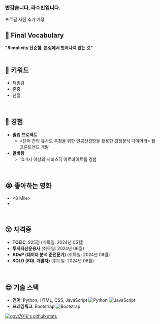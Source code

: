 ### 반갑습니다, 라수빈입니다.
프로필 사진 추가 예정

## 🤩 Final Vocabulary
**"Simplicity 단순함, 본질에서 벗어나지 않는 것"**<br />
<br />

## 🤔 키워드
- 책임감
- 존중
- 친절
<br />

## 🤗 경험 
- **졸업 프로젝트**
  - <단어 간의 유사도 추정을 위한 인공신경망을 활용한 감정분석 다이어리> 웹 프론트엔드 개발
- **알바왕**
  - 10가지 이상의 서비스직 아르바이트를 경험
<br />

## 😭 좋아하는 영화
- <8 Mile>
-
<br />

## 😙 자격증
- **TOEIC**: 925점 (취득일: 2024년 05월)
- **투자자산운용사** (취득일: 2024년 06월)
- **ADsP (데이터 분석 준전문가)** (취득일: 2024년 08월)
- **SQLD (SQL 개발자)** (취득일: 2024년 08월)
<br />

## 😎 기술 스택
- **언어**: Python, HTML, CSS, JavaScript
![Python](https://img.shields.io/badge/-Python-3776AB?style=flat&logo=python&logoColor=white)
![JavaScript](https://img.shields.io/badge/-JavaScript-F7DF1E?style=flat&logo=javascript&logoColor=black)
- **프레임워크**: Bootstrap
![Bootstrap](https://img.shields.io/badge/Bootstrap-7952B3?style=flat-square&logo=bootstrap&logoColor=white)


[![govl7016's github stats](https://github-readme-stats.vercel.app/api?username=govl7016&show_icons=true)](https://github.com/govl7016/govl7016)

